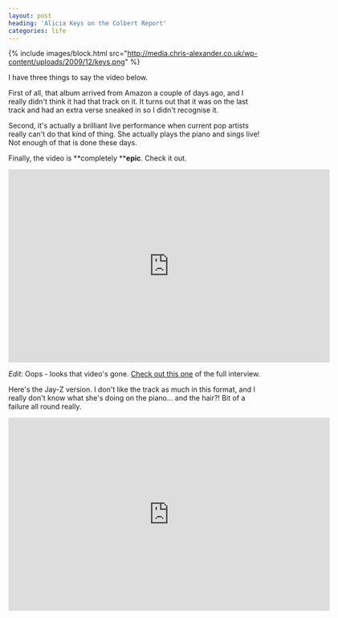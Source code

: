 ```yaml
---
layout: post
heading: 'Alicia Keys on the Colbert Report'
categories: life
---
```


{% include images/block.html src="http://media.chris-alexander.co.uk/wp-content/uploads/2009/12/keys.png" %}

I have three things to say the video below.

First of all, that album arrived from Amazon a couple of days ago, and I really didn't think it had that track on it. It turns out that it was on the last track and had an extra verse sneaked in so I didn't recognise it.

Second, it's actually a brilliant live performance when current pop artists really can't do that kind of thing. She actually plays the piano and sings live! Not enough of that is done these days.

Finally, the video is **completely ****epic**. Check it out.

<span class="youtube"><iframe title="YouTube video player" class="youtube-player" type="text/html" width="640" height="385" src="http://www.youtube.com/embed/yMYb8sq-jDU?wmode=transparent&amp;fs=1&amp;hl=en&amp;modestbranding=1&amp;iv_load_policy=3&amp;showsearch=0&amp;rel=0&amp;theme=dark&amp;hd=1" frameborder="0" allowfullscreen=""></iframe></span>

*Edit:* Oops - looks that video's gone. [Check out this one](http://vodpod.com/watch/2707177-alicia-keys-interview-and-performance-on-colbert-report) of the full interview.

Here's the Jay-Z version. I don't like the track as much in this format, and I really don't know what she's doing on the piano... and the hair?! Bit of a failure all round really.

<span class="youtube"><iframe title="YouTube video player" class="youtube-player" type="text/html" width="640" height="385" src="http://www.youtube.com/embed/0UjsXo9l6I8?wmode=transparent&amp;fs=1&amp;hl=en&amp;modestbranding=1&amp;iv_load_policy=3&amp;showsearch=0&amp;rel=0&amp;theme=dark&amp;hd=1" frameborder="0" allowfullscreen=""></iframe></span>